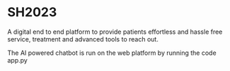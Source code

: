 # SH2023
A digital end to end platform to provide patients effortless and hassle free service, treatment and advanced tools to reach out. 

The AI powered chatbot is run on the web platform by running the code app.py
